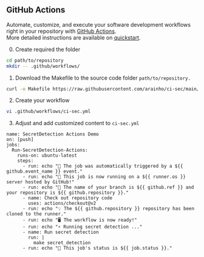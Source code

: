## GitHub Actions

Automate, customize, and execute your software development workflows right in your repository with [GitHub Actions](https://docs.github.com/en/actions).  
More detailed instructions are available on [quickstart](https://docs.github.com/en/actions/quickstart).

0. Create required the folder
```bash
cd path/to/repository
mkdir -- .github/workflows/
```


1. Download the Makefile to the source code folder `path/to/repository.`
```bash
curl -o Makefile https://raw.githubusercontent.com/arainho/ci-sec/main/Makefile
```

2. Create your workflow
```bash
vi .github/workflows/ci-sec.yml
```

3. Adjust and add customized content to `ci-sec.yml`
```
name: SecretDetection Actions Demo
on: [push]
jobs:
  Run-SecretDetection-Actions:
    runs-on: ubuntu-latest
    steps:
      - run: echo "🎉 The job was automatically triggered by a ${{ github.event_name }} event."
      - run: echo "🐧 This job is now running on a ${{ runner.os }} server hosted by GitHub!"
      - run: echo "🔎 The name of your branch is ${{ github.ref }} and your repository is ${{ github.repository }}."
      - name: Check out repository code
        uses: actions/checkout@v2
      - run: echo "💡 The ${{ github.repository }} repository has been cloned to the runner."
      - run: echo "🖥️ The workflow is now ready!"
      - run: echo "⚡ Running secret detection ..."
      - name: Run secret detection
        run: |
          make secret_detection
      - run: echo "🍏 This job's status is ${{ job.status }}."
```
